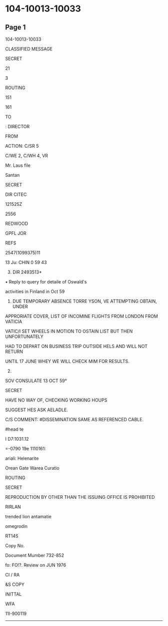 # 104-10013-10033

## Page 1

104-10013-10033

CLASSIFIED MESSAGE

SECRET

21

3

ROUTING

151

161

TO

: DIRECTOR

FROM

ACTION: C/SR 5

C/WE 2, C/WH 4, VR

Mr. Laus file

Santan

SECRET

DIR CITEC

121525Z

2556

REDWOOD

GPFL JOR

REFS

2547(1099375)11

13 Ju: CHIN 0 59 43

3. DIR 2493513*

• Reply to query for detaile of Oswald's

activities in Finland in Oct 59

1. DUE TEMPORARY ABSENCE TORRE YSON, VE ATTEMPTING OBTAIN, UNDER

APPRORIATE COVER, LIST OF INCOMINE FLIGHTS FROM LONDON FROM VATICIA

VATIC/I SET WHEELS IN MOTION TO OSTAIN LIST BUT THEN UNFORTUNATELY

HAD TO DEPART ON BUSINESS TRIP OUTSIDE HELS AND WILL NOT RETURN

UNTIL 17 JUNE WHEY WE WILL CHECK MIM FOR RESULTS.

2.

SOV CONSULATE 13 OCT 59°

SECRET

HAVE NO WAY OF, CHECKING WORKING HOUPS

SUGGEST HES ASK AELADLE.

C/S COMMENT: #DISSEMINATION SAME AS REFERENCED CABLE.

#head te

I D7:1031.12

=-0790 19e 1110161:

ariali: Helenarite

Orean Gate Warea Curatio

ROUTING

SECRET

REPRODUCTION BY OTHER THAN THE ISSUING OFFICE IS PROHIBITED

RIRLAN

trended lion antamatie

omegrodin

RT14S

Copy No.

Document Mumber 732-852

fo: FO!?. Review on JUN 1976

CI / RA

&S COPY

INITTAL

WFA

11I-900119

---

